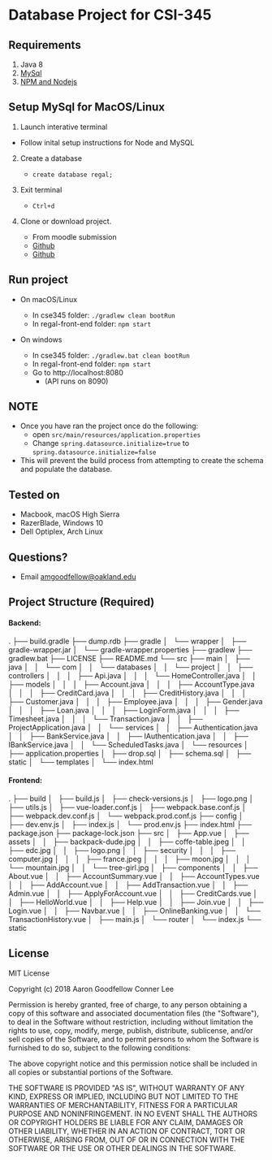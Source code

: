# Database Project for CSI-345

## Requirements

1. Java 8
2. [MySql](https://www.mysql.com/downloads/)
2. [NPM and Nodejs](https://nodejs.org/en/)

## Setup MySql for MacOS/Linux

1. Launch interative terminal
  
  * Follow inital setup instructions for Node and MySQL

2. Create a database

   * `create database regal;`

3. Exit terminal 

   * `Ctrl+d`

4. Clone or download project.

   * From moodle submission
   * [Github](https://github.com/Aaron-G-9/cse-345)
   * [Github](https://github.com/Aaron-G-9/regal-bank-frontend)


## Run project

* On macOS/Linux 
  * In cse345 folder: `./gradlew clean bootRun`
  * In regal-front-end folder: `npm start`

* On windows
  * In cse345 folder: `./gradlew.bat clean bootRun`
  * In regal-front-end folder: `npm start`
  * Go to http://localhost:8080
    * (API runs on 8090)

## **NOTE**

* Once you have ran the project once do the following:
  * open `src/main/resources/application.properties`
  * Change `spring.datasource.initialize=true` to
    `spring.datasource.initialize=false`
* This will prevent the build process from attempting to create the schema and populate the database.

## Tested on

* Macbook, macOS High Sierra
* RazerBlade, Windows 10
* Dell Optiplex, Arch Linux

## Questions?
* Email amgoodfellow@oakland.edu

## Project Structure (Required)  

#### Backend:  
.
├── build.gradle
├── dump.rdb
├── gradle
│   └── wrapper
│       ├── gradle-wrapper.jar
│       └── gradle-wrapper.properties
├── gradlew
├── gradlew.bat
├── LICENSE
├── README.md
└── src
    ├── main
    │   ├── java
    │   │   └── com
    │   │       └── databases
    │   │           └── project
    │   │               ├── controllers
    │   │               │   ├── Api.java
    │   │               │   └── HomeController.java
    │   │               ├── models
    │   │               │   ├── Account.java
    │   │               │   ├── AccountType.java
    │   │               │   ├── CreditCard.java
    │   │               │   ├── CreditHistory.java
    │   │               │   ├── Customer.java
    │   │               │   ├── Employee.java
    │   │               │   ├── Gender.java
    │   │               │   ├── Loan.java
    │   │               │   ├── LoginForm.java
    │   │               │   ├── Timesheet.java
    │   │               │   └── Transaction.java
    │   │               ├── ProjectApplication.java
    │   │               └── services
    │   │                   ├── Authentication.java
    │   │                   ├── BankService.java
    │   │                   ├── IAuthentication.java
    │   │                   ├── IBankService.java
    │   │                   └── ScheduledTasks.java
    │   └── resources
    │       ├── application.properties
    │       ├── drop.sql
    │       ├── schema.sql
    │       ├── static
    │       └── templates
    │           └── index.html

#### Frontend:  
.
├── build
│   ├── build.js
│   ├── check-versions.js
│   ├── logo.png
│   ├── utils.js
│   ├── vue-loader.conf.js
│   ├── webpack.base.conf.js
│   ├── webpack.dev.conf.js
│   └── webpack.prod.conf.js
├── config
│   ├── dev.env.js
│   ├── index.js
│   └── prod.env.js
├── index.html
├── package.json
├── package-lock.json
├── src
│   ├── App.vue
│   ├── assets
│   │   ├── backpack-dude.jpg
│   │   ├── coffe-table.jpeg
│   │   ├── edc.jpg
│   │   ├── logo.png
│   │   ├── security
│   │   │   ├── computer.jpg
│   │   │   ├── france.jpeg
│   │   │   ├── moon.jpg
│   │   │   └── mountain.jpg
│   │   └── tree-girl.jpg
│   ├── components
│   │   ├── About.vue
│   │   ├── AccountSummary.vue
│   │   ├── AccountTypes.vue
│   │   ├── AddAccount.vue
│   │   ├── AddTransaction.vue
│   │   ├── Admin.vue
│   │   ├── ApplyForAccount.vue
│   │   ├── CreditCards.vue
│   │   ├── HelloWorld.vue
│   │   ├── Help.vue
│   │   ├── Join.vue
│   │   ├── Login.vue
│   │   ├── Navbar.vue
│   │   ├── OnlineBanking.vue
│   │   └── TransactionHistory.vue
│   ├── main.js
│   └── router
│       └── index.js
└── static

## License  
 
MIT License

Copyright (c) 2018 Aaron Goodfellow Conner Lee

Permission is hereby granted, free of charge, to any person obtaining a copy
of this software and associated documentation files (the "Software"), to deal
in the Software without restriction, including without limitation the rights
to use, copy, modify, merge, publish, distribute, sublicense, and/or sell
copies of the Software, and to permit persons to whom the Software is
furnished to do so, subject to the following conditions:

The above copyright notice and this permission notice shall be included in all
copies or substantial portions of the Software.

THE SOFTWARE IS PROVIDED "AS IS", WITHOUT WARRANTY OF ANY KIND, EXPRESS OR
IMPLIED, INCLUDING BUT NOT LIMITED TO THE WARRANTIES OF MERCHANTABILITY,
FITNESS FOR A PARTICULAR PURPOSE AND NONINFRINGEMENT. IN NO EVENT SHALL THE
AUTHORS OR COPYRIGHT HOLDERS BE LIABLE FOR ANY CLAIM, DAMAGES OR OTHER
LIABILITY, WHETHER IN AN ACTION OF CONTRACT, TORT OR OTHERWISE, ARISING FROM,
OUT OF OR IN CONNECTION WITH THE SOFTWARE OR THE USE OR OTHER DEALINGS IN THE
SOFTWARE.
